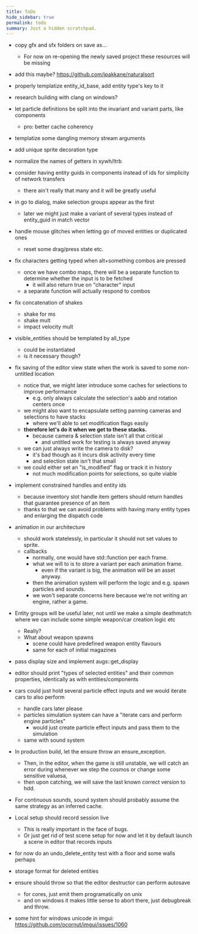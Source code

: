 ```yaml
---
title: ToDo
hide_sidebar: true
permalink: todo
summary: Just a hidden scratchpad.
---
```


- copy gfx and sfx folders on save as...
	- For now on re-opening the newly saved project these resources will be missing

- add this maybe? https://github.com/jpakkane/naturalsort
- properly templatize entity_id_base, add entity type's key to it

- research building with clang on windows?

- let particle definitions be split into the invariant and variant parts, like components
	- pro: better cache coherency

- templatize some dangling memory stream arguments
- add unique sprite decoration type

- normalize the names of getters in xywh/ltrb

- consider having entity guids in components instead of ids for simplicity of network transfers
	- there ain't really that many and it will be greatly useful

- in go to dialog, make selection groups appear as the first
	- later we might just make a variant of several types instead of entity_guid in match vector

- handle mouse glitches when letting go of moved entities or duplicated ones
	- reset some drag/press state etc.

- fix characters getting typed when alt+something combos are pressed
	- once we have combo maps, there will be a separate function to determine whether the input is to be fetched
		- it will also return true on "character" input
	- a separate function will actually respond to combos

- fix concatenation of shakes
	- shake for ms
	- shake mult
	- impact velocity mult

- visible_entities should be templated by all_type
	- could be instantiated
	- is it necessary though?

- fix saving of the editor view state when the work is saved to some non-untitled location
	- notice that, we might later introduce some caches for selections to improve performance
		- e.g. only always calculate the selection's aabb and rotation centers once
	- we might also want to encapsulate setting panning cameras and selections to have stacks
		- where we'll able to set modification flags easily
	- **therefore let's do it when we get to these stacks.**
		- because camera & selection state isn't all that critical
			- and untitled work for testing is always saved anyway
	- we can just always write the camera to disk?
		- it's bad though as it incurs disk activity every time
		- and selection state isn't that small
	- we could either set an "is_modified" flag or track it in history
		- not much modification points for selections, so quite viable

- implement constrained handles and entity ids
	- because inventory slot handle item getters should return handles that guarantee presence of an item
	- thanks to that we can avoid problems with having many entity types and enlarging the dispatch code

- animation in our architecture
	- should work statelessly, in particular it should not set values to sprite.
	- callbacks
		- normally, one would have std::function per each frame.
		- what we will to is to store a variant per each animation frame.
			- even if the variant is big, the animation will be an asset anyway.
		- then the animation system will perform the logic and e.g. spawn particles and sounds.
		- we won't separate concerns here because we're not writing an engine, rather a game.

- Entity groups will be useful later, not until we make a simple deathmatch where we can include some simple weapon/car creation logic etc
	- Really?
	- What about weapon spawns
		- scene could have predefined weapon entity flavours
		- same for each of initial magazines

- pass display size and implement augs::get_display

- editor should print "types of selected entities" and their common properties, identically as with entities/components

- cars could just hold several particle effect inputs and we would iterate cars to also perform
	- handle cars later please
	- particles simulation system can have a "iterate cars and perform engine particles"
		- would just create particle effect inputs and pass them to the simulation
	- same with sound system

- In production build, let the ensure throw an ensure_exception. 
	- Then, in the editor, when the game is still unstable, we will catch an error during whenever we step the cosmos or change some sensitive valuesa,
	- then upon catching, we will save the last known correct version to hdd.

- For continuous sounds, sound system should probably assume the same strategy as an inferred cache.

- Local setup should record session live
	- This is really important in the face of bugs.
	- Or just get rid of test scene setup for now and let it by default launch a scene in editor that records inputs

- for now do an undo_delete_entity test with a floor and some walls perhaps
- storage format for deleted entities

- ensure should throw so that the editor destructor can perform autosave
	- for cores, just emit them programatically on unix
	- and on windows it makes little sense to abort there, just debugbreak and throw.

- some hint for windows unicode in imgui: https://github.com/ocornut/imgui/issues/1060
